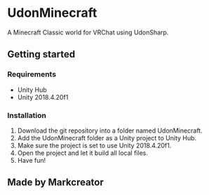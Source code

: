# UdonMinecraft
A Minecraft Classic world for VRChat using UdonSharp.

## Getting started

### Requirements
- Unity Hub
- Unity 2018.4.20f1

### Installation
1. Download the git repository into a folder named UdonMinecraft.
2. Add the UdonMinecraft folder as a Unity project to Unity Hub.
3. Make sure the project is set to use Unity 2018.4.20f1.
2. Open the project and let it build all local files.
3. Have fun!

## Made by Markcreator
